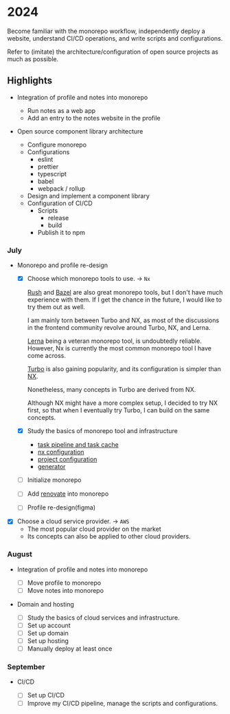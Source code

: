 # 2024

Become familiar with the monorepo workflow,
independently deploy a website,
understand CI/CD operations, and write scripts and configurations.

Refer to (imitate) the architecture/configuration of open source projects as much as possible.

## Highlights

- Integration of profile and notes into monorepo

  - Run notes as a web app
  - Add an entry to the notes website in the profile

- Open source component library architecture
  - Configure monorepo
  - Configurations
    - eslint
    - prettier
    - typescript
    - babel
    - webpack / rollup
  - Design and implement a component library
  - Configuration of CI/CD
    - Scripts
      - release
      - build
    - Publish it to npm

### July

- Monorepo and profile re-design

  - [x] Choose which monorepo tools to use. -> `Nx`

    [Rush](https://rushjs.io) and [Bazel](https://bazel.build) are also great monorepo tools,
    but I don't have much experience with them.
    If I get the chance in the future, I would like to try them out as well.

    I am mainly torn between Turbo and NX, as most of the discussions in the frontend community revolve around Turbo, NX, and Lerna.

    [Lerna](https://lerna.js.org) being a veteran monorepo tool, is undoubtedly reliable.
    However, Nx is currently the most common monorepo tool I have come across.

    [Turbo](https://turbo.build) is also gaining popularity,
    and its configuration is simpler than [NX](https://nx.dev).

    Nonetheless, many concepts in Turbo are derived from NX.

    Although NX might have a more complex setup,
    I decided to try NX first, so that when I eventually try Turbo,
    I can build on the same concepts.

  - [x] Study the basics of monorepo tool and infrastructure

    - [task pipeline and task cache](../../monorepos/nx/task.md)
    - [nx configuration](../../monorepos/nx/nx-configuration.md)
    - [project configuration](../../monorepos/nx/project-configuration.md)
    - [generator](../../monorepos/nx/generator.md)

  - [ ] Initialize monorepo
  - [ ] Add [renovate](https://docs.renovatebot.com/) into monorepo
  - [ ] Profile re-design(figma)

- [x] Choose a cloud service provider. -> `AWS`
  - The most popular cloud provider on the market
  - Its concepts can also be applied to other cloud providers.

### August

- Integration of profile and notes into monorepo

  - [ ] Move profile to monorepo
  - [ ] Move notes into monorepo

- Domain and hosting

  - [ ] Study the basics of cloud services and infrastructure.
  - [ ] Set up account
  - [ ] Set up domain
  - [ ] Set up hosting
  - [ ] Manually deploy at least once

### September

- CI/CD

  - [ ] Set up CI/CD
  - [ ] Improve my CI/CD pipeline, manage the scripts and configurations.
